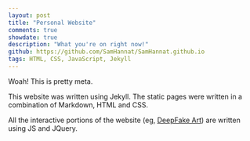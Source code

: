 ```yaml
---
layout: post
title: "Personal Website"
comments: true
showdate: true
description: "What you're on right now!"
github: https://github.com/SamHannat/SamHannat.github.io
tags: HTML, CSS, JavaScript, Jekyll
---
```


Woah! This is pretty meta.   

This website was written using Jekyll. The static pages were written in a combination of Markdown, HTML and CSS.

All the interactive portions of the website (eg, [DeepFake Art](http://samhannat.com/2019/generating-fine-art/)) are written using JS and JQuery.